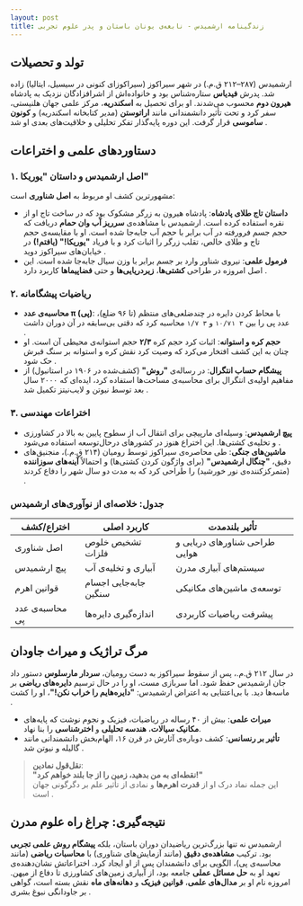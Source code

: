 ```yaml
---
layout: post
title: زندگینامه ارشمیدس - نابغه‌ی یونان باستان و پدر علوم تجربی
---
```


## تولد و تحصیلات  
ارشمیدس (۲۸۷–۲۱۲ ق.م.) در شهر سیراکوز (سیراکوزای کنونی در سیسیل، ایتالیا) زاده شد. پدرش **فیدیاس** ستاره‌شناس بود و خانواده‌اش از اشرافزادگان نزدیک به پادشاه **هیرون دوم** محسوب می‌شدند. او برای تحصیل به **اسکندریه**، مرکز علمی جهان هلنیستی، سفر کرد و تحت تأثیر دانشمندانی مانند **اراتوستن** (مدیر کتابخانه اسکندریه) و **کونون ساموسی** قرار گرفت. این دوره پایه‌گذار تفکر تحلیلی و خلاقیت‌های بعدی او شد .  

## دستاوردهای علمی و اختراعات  
### ۱. **اصل ارشمیدس و داستان "یوریکا"**  
مشهورترین کشف او مربوط به **اصل شناوری** است:  
- **داستان تاج طلای پادشاه**: پادشاه هیرون به زرگر مشکوک بود که در ساخت تاج او از نقره استفاده کرده است. ارشمیدس با مشاهده‌ی **سرریز آب وان حمام** دریافت که حجم جسم فرورفته در آب برابر با حجم آب جابه‌جا شده است. او با مقایسه‌ی حجم تاج و طلای خالص، تقلب زرگر را اثبات کرد و با فریاد **"یوریکا!" (یافتم!)** در خیابان‌های سیراکوز دوید .  
- **فرمول علمی**: نیروی شناور وارد بر جسم برابر با وزن سیال جابه‌جا شده است. این اصل امروزه در طراحی **کشتی‌ها**، **زیردریایی‌ها** و حتی **فضاپیماها** کاربرد دارد .  

### ۲. **ریاضیات پیشگامانه**  
- **محاسبه‌ی عدد π (پی)**: با محاط کردن دایره در چندضلعی‌های منتظم (تا ۹۶ ضلع)، عدد پی را بین `۳ ۱۰/۷۱` و `۳ ۱/۷` محاسبه کرد که دقتی بی‌سابقه در آن دوران داشت .  
- **حجم کره و استوانه**: اثبات کرد حجم کره **۲/۳** حجم استوانه‌ی محیطی آن است. او چنان به این کشف افتخار می‌کرد که وصیت کرد نقش کره و استوانه بر سنگ قبرش حک شود .  
- **پیشگام حساب انتگرال**: در رساله‌ی **"روش"** (کشف‌شده در ۱۹۰۶ در استانبول) از مفاهیم اولیه‌ی انتگرال برای محاسبه‌ی مساحت‌ها استفاده کرد، ایده‌ای که ۲۰۰۰ سال بعد توسط نیوتن و لایب‌نیتز تکمیل شد .  

### ۳. **اختراعات مهندسی**  
- **پیچ ارشمیدس**: وسیله‌ای مارپیچی برای انتقال آب از سطوح پایین به بالا در کشاورزی و تخلیه‌ی کشتی‌ها. این اختراع هنوز در کشورهای درحال‌توسعه استفاده می‌شود .  
- **ماشین‌های جنگی**: طی محاصره‌ی سیراکوز توسط رومیان (۲۱۴ ق.م.)، منجنیق‌های دقیق، **"چنگال ارشمیدس"** (برای واژگون کردن کشتی‌ها) و احتمالاً **آینه‌های سوزاننده** (متمرکزکننده‌ی نور خورشید) را طراحی کرد که به مدت دو سال شهر را دفاع کردند .  

### جدول: خلاصه‌ای از نوآوری‌های ارشمیدس  

| اختراع/کشف        | کاربرد اصلی                          | تأثیر بلندمدت                     |  
|-------------------|--------------------------------------|-----------------------------------|  
| اصل شناوری       | تشخیص خلوص فلزات                     | طراحی شناورهای دریایی و هوایی    |  
| پیچ ارشمیدس      | آبیاری و تخلیه‌ی آب                   | سیستم‌های آبیاری مدرن             |  
| قوانین اهرم      | جابه‌جایی اجسام سنگین                | توسعه‌ی ماشین‌های مکانیکی          |  
| محاسبه‌ی عدد پی  | اندازه‌گیری دایره‌ها                 | پیشرفت ریاضیات کاربردی           |  

## مرگ تراژیک و میراث جاودان  
در سال ۲۱۲ ق.م.، پس از سقوط سیراکوز به دست رومیان، **سردار مارسلوس** دستور داد جان ارشمیدس حفظ شود. اما سربازی مست، او را در حال ترسیم **دایره‌های ریاضی** بر ماسه‌ها دید. با بی‌اعتنایی به اعتراض ارشمیدس: **"دایره‌هایم را خراب نکن!"**، او را کشت .  
- **میراث علمی**: بیش از ۴۰ رساله در ریاضیات، فیزیک و نجوم نوشت که پایه‌های **مکانیک سیالات**، **هندسه تحلیلی** و **اخترشناسی** را بنا نهاد.  
- **تأثیر بر رنسانس**: کشف دوباره‌ی آثارش در قرن ۱۶، الهام‌بخش دانشمندانی مانند گالیله و نیوتن شد .  

> **نقل‌قول نمادین**:  
> **"نقطه‌ای به من بدهید، زمین را از جا بلند خواهم کرد!"**  
> این جمله نماد درک او از **قدرت اهرم‌ها** و نمادی از تأثیر علم بر دگرگونی جهان است .

## نتیجه‌گیری: چراغ راه علوم مدرن  
ارشمیدس نه تنها بزرگ‌ترین ریاضیدان دوران باستان، بلکه **پیشگام روش علمی تجربی** بود. ترکیب **مشاهده‌ی دقیق** (مانند آزمایش‌های شناوری) با **محاسبات ریاضی** (مانند محاسبه‌ی پی)، الگویی برای دانشمندان پس از او ایجاد کرد. اختراعاتش نشان‌دهنده‌ی تعهد او به **حل مسائل عملی** جامعه بود، از آبیاری زمین‌های کشاورزی تا دفاع از میهن. امروزه نام او بر **مدال‌های علمی**، **قوانین فیزیک** و **دهانه‌های ماه** نقش بسته است، گواهی بر جاودانگی نبوغ بشری .
